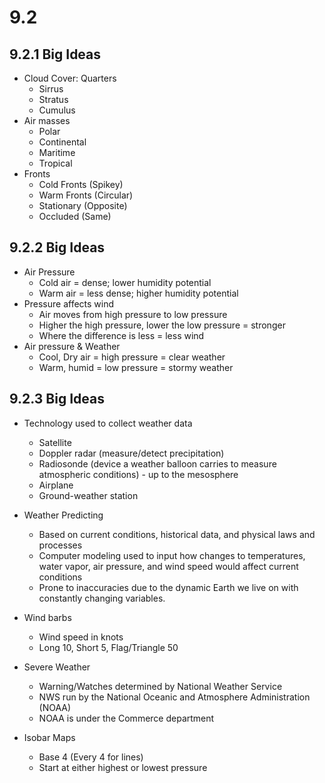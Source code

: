 # 9.2
## 9.2.1 Big Ideas
- Cloud Cover: Quarters
  - Sirrus
  - Stratus
  - Cumulus
- Air masses
  - Polar
  - Continental
  - Maritime
  - Tropical
- Fronts
  - Cold Fronts (Spikey)
  - Warm Fronts (Circular)
  - Stationary (Opposite)
  - Occluded (Same)

## 9.2.2 Big Ideas
- Air Pressure
  - Cold air = dense; lower humidity potential
  - Warm air = less dense; higher humidity potential
- Pressure affects wind
  - Air moves from high pressure to low pressure
  - Higher the high pressure, lower the low pressure = stronger
  - Where the difference is less  = less wind
- Air pressure & Weather
  - Cool, Dry air = high pressure = clear weather
  - Warm, humid = low pressure = stormy weather

## 9.2.3 Big Ideas
- Technology used to collect weather data
  - Satellite
  - Doppler radar (measure/detect precipitation)
  - Radiosonde (device a weather balloon carries to measure atmospheric conditions) - up to the mesosphere
  - Airplane
  - Ground-weather station

- Weather Predicting
  - Based on current conditions, historical data, and physical laws and processes
  - Computer modeling used to input how changes to temperatures, water vapor, air pressure, and wind speed would affect current conditions
  - Prone to inaccuracies due to the dynamic Earth we live on with constantly changing variables.

- Wind barbs
  - Wind speed in knots
  - Long 10, Short 5, Flag/Triangle 50

- Severe Weather
  - Warning/Watches determined by National Weather Service
  - NWS run by the National Oceanic and Atmosphere Administration (NOAA)
  - NOAA is under the Commerce department

- Isobar Maps
  - Base 4 (Every 4 for lines)
  - Start at either highest or lowest pressure

